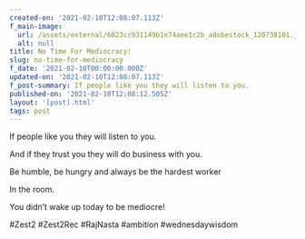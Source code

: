 ```yaml
---
created-on: '2021-02-10T12:08:07.113Z'
f_main-image:
  url: /assets/external/6023cc931149b1e74aee1c2b_adobestock_120738101.jpeg
  alt: null
title: No Time For Mediocracy!
slug: no-time-for-mediocracy
f_date: '2021-02-10T00:00:00.000Z'
updated-on: '2021-02-10T12:08:07.113Z'
f_post-summary: If people like you they will listen to you.
published-on: '2021-02-10T12:08:12.505Z'
layout: '[post].html'
tags: post
---
```


If people like you they will listen to you.

And if they trust you they will do business with you.

Be humble, be hungry and always be the hardest worker

In the room.

You didn’t wake up today to be mediocre!

#Zest2 #Zest2Rec #RajNasta #ambition #wednesdaywisdom

‍
